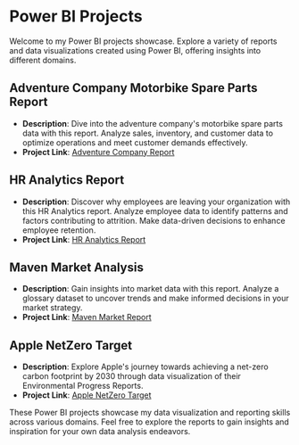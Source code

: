 # Power BI Projects

Welcome to my Power BI projects showcase. Explore a variety of reports and data visualizations created using Power BI, offering insights into different domains.

## Adventure Company Motorbike Spare Parts Report

- **Description**: Dive into the adventure company's motorbike spare parts data with this report. Analyze sales, inventory, and customer data to optimize operations and meet customer demands effectively.
- **Project Link**: [Adventure Company Report](https://github.com/ashay-thamankar/power_bi_projects/tree/main/Adeventure_company_report)

## HR Analytics Report

- **Description**: Discover why employees are leaving your organization with this HR Analytics report. Analyze employee data to identify patterns and factors contributing to attrition. Make data-driven decisions to enhance employee retention.
- **Project Link**: [HR Analytics Report](https://github.com/ashay-thamankar/power_bi_projects/tree/main/HR%20Analytics%20Report)

## Maven Market Analysis

- **Description**: Gain insights into market data with this report. Analyze a glossary dataset to uncover trends and make informed decisions in your market strategy.
- **Project Link**: [Maven Market Report](https://github.com/ashay-thamankar/power_bi_projects/tree/main/Maven_market_report)

## Apple NetZero Target

- **Description**: Explore Apple's journey towards achieving a net-zero carbon footprint by 2030 through data visualization of their Environmental Progress Reports.
- **Project Link**: [Apple NetZero Target](https://github.com/ashay-thamankar/power_bi_projects/tree/main/Apple%20Net%20Zero%20Target)

These Power BI projects showcase my data visualization and reporting skills across various domains. Feel free to explore the reports to gain insights and inspiration for your own data analysis endeavors.
